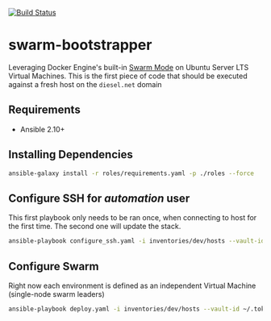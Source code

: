 [![Build Status](https://drone-ci.hopto.org/api/badges/Diesel-Net/swarm-bootstrapper/status.svg)](https://drone-ci.hopto.org/Diesel-Net/swarm-bootstrapper)


# swarm-bootstrapper
Leveraging Docker Engine's built-in [Swarm Mode](https://docs.docker.com/engine/swarm/) on Ubuntu Server LTS Virtual Machines. This is the first piece of code that should be executed against a fresh host on the `diesel.net` domain

## Requirements
- Ansible 2.10+

## Installing Dependencies
```bash
ansible-galaxy install -r roles/requirements.yaml -p ./roles --force
```

## Configure SSH for _automation_ user
This first playbook only needs to be ran once, when connecting to host for the first time. The second one will update the stack.

```bash
ansible-playbook configure_ssh.yaml -i inventories/dev/hosts --vault-id ~/.tokens/master_id
```

## Configure Swarm
Right now each environment is defined as an independent Virtual Machine (single-node swarm leaders)
```bash
ansible-playbook deploy.yaml -i inventories/dev/hosts --vault-id ~/.tokens/master_id
```
